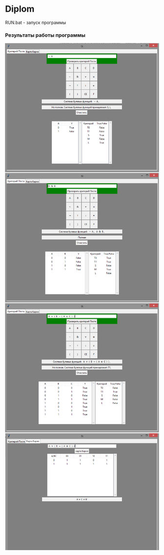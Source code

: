 # Diplom

RUN.bat - запуск программы

### Результаты работы программы


![alt text](img/1.png)
![alt text](img/2.png)
![alt text](img/3.png)
![alt text](img/4.png)


